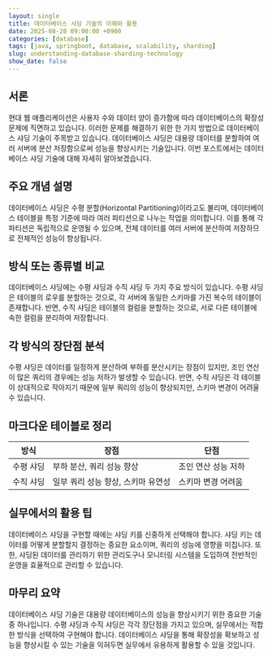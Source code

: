 ```yaml
---
layout: single
title: 데이터베이스 샤딩 기술의 이해와 활용
date: 2025-08-20 09:00:00 +0900
categories: [database]
tags: [java, springboot, database, scalability, sharding]
slug: understanding-database-sharding-technology
show_date: false
---
```


## 서론
현대 웹 애플리케이션은 사용자 수와 데이터 양이 증가함에 따라 데이터베이스의 확장성 문제에 직면하고 있습니다. 이러한 문제를 해결하기 위한 한 가지 방법으로 데이터베이스 샤딩 기술이 주목받고 있습니다. 데이터베이스 샤딩은 대용량 데이터를 분할하여 여러 서버에 분산 저장함으로써 성능을 향상시키는 기술입니다. 이번 포스트에서는 데이터베이스 샤딩 기술에 대해 자세히 알아보겠습니다.

## 주요 개념 설명
데이터베이스 샤딩은 수평 분할(Horizontal Partitioning)이라고도 불리며, 데이터베이스 테이블을 특정 기준에 따라 여러 파티션으로 나누는 작업을 의미합니다. 이를 통해 각 파티션은 독립적으로 운영될 수 있으며, 전체 데이터를 여러 서버에 분산하여 저장하므로 전체적인 성능이 향상됩니다.

## 방식 또는 종류별 비교
데이터베이스 샤딩에는 수평 샤딩과 수직 샤딩 두 가지 주요 방식이 있습니다. 수평 샤딩은 테이블의 로우를 분할하는 것으로, 각 서버에 동일한 스키마를 가진 복수의 테이블이 존재합니다. 반면, 수직 샤딩은 테이블의 컬럼을 분할하는 것으로, 서로 다른 테이블에 속한 컬럼을 분리하여 저장합니다.

## 각 방식의 장단점 분석
수평 샤딩은 데이터를 일정하게 분산하여 부하를 분산시키는 장점이 있지만, 조인 연산이 많은 쿼리의 경우에는 성능 저하가 발생할 수 있습니다. 반면, 수직 샤딩은 각 테이블이 상대적으로 작아지기 때문에 일부 쿼리의 성능이 향상되지만, 스키마 변경이 어려울 수 있습니다.

## 마크다운 테이블로 정리
| 방식       | 장점                                   | 단점                                           |
|------------|----------------------------------------|------------------------------------------------|
| 수평 샤딩  | 부하 분산, 쿼리 성능 향상             | 조인 연산 성능 저하                           |
| 수직 샤딩  | 일부 쿼리 성능 향상, 스키마 유연성    | 스키마 변경 어려움                            |

## 실무에서의 활용 팁
데이터베이스 샤딩을 구현할 때에는 샤딩 키를 신중하게 선택해야 합니다. 샤딩 키는 데이터를 어떻게 분할할지 결정하는 중요한 요소이며, 쿼리의 성능에 영향을 미칩니다. 또한, 샤딩된 데이터를 관리하기 위한 관리도구나 모니터링 시스템을 도입하여 전반적인 운영을 효율적으로 관리할 수 있습니다.

## 마무리 요약
데이터베이스 샤딩 기술은 대용량 데이터베이스의 성능을 향상시키기 위한 중요한 기술 중 하나입니다. 수평 샤딩과 수직 샤딩은 각각 장단점을 가지고 있으며, 실무에서는 적합한 방식을 선택하여 구현해야 합니다. 데이터베이스 샤딩을 통해 확장성을 확보하고 성능을 향상시킬 수 있는 기술을 익혀두면 실무에서 유용하게 활용할 수 있을 것입니다.
